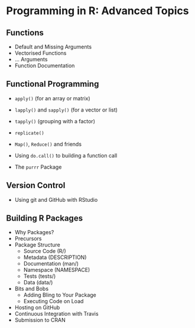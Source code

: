 # Programming in R: Advanced Topics

## Functions

- Default and Missing Arguments
- Vectorised Functions
- ... Arguments
- Function Documentation

## Functional Programming

- `apply()` (for an array or matrix)
- `lapply()` and `sapply()` (for a vector or list)
- `tapply()` (grouping with a factor)
- `replicate()`
- `Map()`, `Reduce()` and friends
- Using `do.call()` to building a function call

- The `purrr` Package

## Version Control

- Using git and GitHub with RStudio

## Building R Packages

- Why Packages?
- Precursors
- Package Structure
	* Source Code (R/)
	* Metadata (DESCRIPTION)
	* Documentation (man/)
	* Namespace (NAMESPACE)
	* Tests (tests/)
	* Data (data/)
- Bits and Bobs
	* Adding Bling to Your Package
	* Executing Code on Load
- Hosting on GitHub
- Continuous Integration with Travis
- Submission to CRAN



